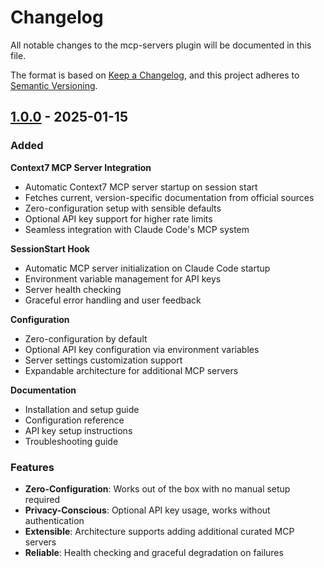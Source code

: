 # Changelog

All notable changes to the mcp-servers plugin will be documented in this file.

The format is based on [Keep a Changelog](https://keepachangelog.com/en/1.0.0/),
and this project adheres to [Semantic Versioning](https://semver.org/spec/v2.0.0.html).

## [1.0.0] - 2025-01-15

### Added

**Context7 MCP Server Integration**
- Automatic Context7 MCP server startup on session start
- Fetches current, version-specific documentation from official sources
- Zero-configuration setup with sensible defaults
- Optional API key support for higher rate limits
- Seamless integration with Claude Code's MCP system

**SessionStart Hook**
- Automatic MCP server initialization on Claude Code startup
- Environment variable management for API keys
- Server health checking
- Graceful error handling and user feedback

**Configuration**
- Zero-configuration by default
- Optional API key configuration via environment variables
- Server settings customization support
- Expandable architecture for additional MCP servers

**Documentation**
- Installation and setup guide
- Configuration reference
- API key setup instructions
- Troubleshooting guide

### Features

- **Zero-Configuration**: Works out of the box with no manual setup required
- **Privacy-Conscious**: Optional API key usage, works without authentication
- **Extensible**: Architecture supports adding additional curated MCP servers
- **Reliable**: Health checking and graceful degradation on failures

[1.0.0]: https://github.com/lsmith090/cc-plugins/releases/tag/mcp-servers-v1.0.0
